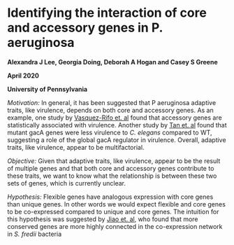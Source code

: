 # Identifying the interaction of core and accessory genes in P. aeruginosa

**Alexandra J Lee, Georgia Doing, Deborah A Hogan and Casey S Greene**

**April 2020**

**University of Pennsylvania**


*Motivation:*  In general, it has been suggested that P aeruginosa adaptive traits, like virulence, depends on both core and accessory genes. As an example, one study by [Vasquez-Rifo et. al](https://genomebiology.biomedcentral.com/articles/10.1186/s13059-019-1890-1) found that accessory genes are statistically associated with virulence. Another study by  [Tan et. al](https://www.pnas.org/content/pnas/96/2/715.full.pdf) found that mutant gacA genes were less virulence to *C. elegans* compared to WT, suggesting a role of the global gacA regulator in virulence. Overall, adaptive traits, like virulence, appear to be multifactorial. 


*Objective:* Given that adaptive traits, like virulence, appear to be the result of multiple genes and that both core and accessory genes contribute to these traits, we want to know what the relationship is between these two sets of genes, which is currently unclear.

*Hypothesis:* Flexible genes have analogous expression with core genes than unique genes. In other words we would expect flexible and core genes to be co-expressed compared to unique and core genes. The intuition for this hypothesis was suggested by [Jiao et. al](https://www.ncbi.nlm.nih.gov/pubmed/29795552),  who found that more conserved genes are more highly connected in the co-expression network in *S. fredii* bacteria
